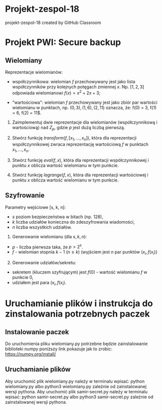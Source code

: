 # Projekt-zespol-18
projekt-zespol-18 created by GitHub Classroom

# Projekt PWI: Secure backup

## Wielomiany

Reprezentacje wielomianów:

- współczynnikowa: wielomian $f$ przechowywany jest jako lista  współczynników przy
kolejnych potęgach zmiennej $x$. Np. $[1, 2, 3]$ odpowiada wielomianowi $f(x) = x^2 + 2 x + 3$;

- "wartościowa": wielomian $f$ przechowywany jest jako zbiór par wartości wielomianu w punktach,
np. $(0, 3), (1, 6), (2, 11)$ oznacza, że: f(0) = 3, f(1) = 6, f(2) = 11$.

1. Zaimplementuj dwie reprezentacje dla wielomianów (współczynnikową i wartościową)
nad $Z_p$, gdzie $p$ jest dużą liczbą pierwszą.

2. Stwórz funkcję $transform(f, [x_1, ..., x_n])$, która dla reprezentacji współczynnikowej zwraca
reprezentację wartościową $f$ w punktach $x_1, ..., x_n$.

3. Stwórz funkcję $eval(f, x)$, która dla reprezentacji współczynnikowej i punktu $x$
oblicza wartość wielomianu w tym punkcie.

4. Stwórz funkcję $lagrange(f, x)$, która dla reprezentacji wartościowej i punktu $x$
oblicza wartość wielomianu w tym punkcie.


## Szyfrowanie 

Parametry wejściowe \[s, k, n\]:
- $s$ poziom bezpieczeństwa w bitach (np. 128),
- $k$ liczba udziałów konieczna do zdeszyfrowania wiadomości,
- $n$ liczba wszystkich udziałów.

1. Generowanie wielomianu (dla $s, k, n$):

- $p$ - liczba pierwsza taka, że $p > 2^s$.
- $f$ - wielomian stopnia $k-1$ ($n \geq k$) (wyjściem jest $n$ par punktów $(x_i, f(x_i))$

2. Generowanie udziałów/sekretu:

- sekretem (kluczem szyfrującym) jest $f(0)$ - wartość wielomianu $f$ w punkcie $0$,
- udziałem jest para $(x_i, f(x_i)$.

# Uruchamianie plików i instrukcja do zinstalowania potrzebnych paczek

## Instalowanie paczek 

Do uruchomienia pliku wielomiany.py potrzebne będzie zainstalowanie biblioteki numpy poniższy link pokazuje jak to zrobic: https://numpy.org/install/

## Uruchamianie plików 

Aby uruchomić plik wielomiany.py należy w terminalu wpisać: python wielomiany.py albo python3 wielomiany.py zależnie od zainstalowanej wersji pythona.
Aby uruchomić plik samir-secret.py należy w terminalu wpisać: python samir-secret.py albo python3 samir-secret.py zależnie od zainstalowanej wersji pythona.

